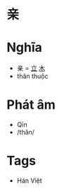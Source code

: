 # 亲

# Nghĩa
* 亲 = [立](立.md) [木](木.md)
* thân thuộc

# Phát âm
* Qīn
*  /thân/

# Tags
* Hán Việt

<script>window.HANZI_FIELD='亲';</script>
